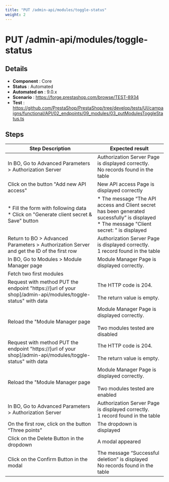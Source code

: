 ```yaml
---
title: "PUT /admin-api/modules/toggle-status"
weight: 2
---
```


# PUT /admin-api/modules/toggle-status
## Details
* **Component** : Core
* **Status** : Automated
* **Automated on** : 9.0.x
* **Scenario** : https://forge.prestashop.com/browse/TEST-8934
* **Test** : https://github.com/PrestaShop/PrestaShop/tree/develop/tests/UI/campaigns/functional/API/02_endpoints/09_modules/03_putModulesToggleStatus.ts

## Steps
| Step Description | Expected result |
| ----- | ----- |
| In BO, Go to Advanced Parameters > Authorization Server | Authorization Server Page is displayed correctly.<br>No records found in the table |
| Click on the button "Add new API access" | New API access Page is displayed correctly |
| * Fill the form with following data<br> * Click on "Generate client secret & Save" button | * The message “The API access and Client secret has been generated sucessfully” is displayed<br> * The message "Client secret: " is displayed |
| Return to BO > Advanced Parameters > Authorization Server and get the ID of the first row | Authorization Server Page is displayed correctly.<br>1 record found in the table |
| In BO, Go to Modules > Module Manager page | Module Manager Page is displayed correctly. |
| Fetch two first modules |  |
| Request with method PUT the endpoint "https://[url of your shop]/admin-api/modules/toggle-status" with data | The HTTP code is 204.<br><br>The return value is empty. |
| Reload the "Module Manager page | Module Manager Page is displayed correctly.<br><br>Two modules tested are disabled |
| Request with method PUT the endpoint "https://[url of your shop]/admin-api/modules/toggle-status" with data | The HTTP code is 204.<br><br>The return value is empty. |
| Reload the "Module Manager page | Module Manager Page is displayed correctly.<br><br>Two modules tested are enabled |
| In BO, Go to Advanced Parameters > Authorization Server | Authorization Server Page is displayed correctly.<br>1 record found in the table |
| On the first row, click on the button “Three points” | The dropdown is displayed |
| Click on the Delete Button in the dropdown | A modal appeared |
| Click on the Confirm Button in the modal | The message “Successful deletion” is displayed<br>No records found in the table |
